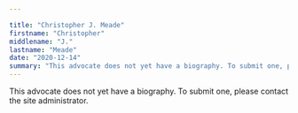 ```yaml
---

title: "Christopher J. Meade"
firstname: "Christopher"
middlename: "J."
lastname: "Meade"
date: "2020-12-14"
summary: "This advocate does not yet have a biography. To submit one, please contact the site administrator."
---
```

This advocate does not yet have a biography. To submit one, please contact the site administrator.

